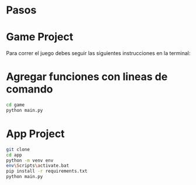 # Pasos

# Game Project

Para correr el juego debes seguir las siguientes instrucciones en la terminal:
# Agregar funciones con lineas de comando
```sh
cd game
python main.py
```


# App Project

```sh
git clone
cd app
python -m venv env
env\Scripts\activate.bat
pip install -r requirements.txt
python main.py
```